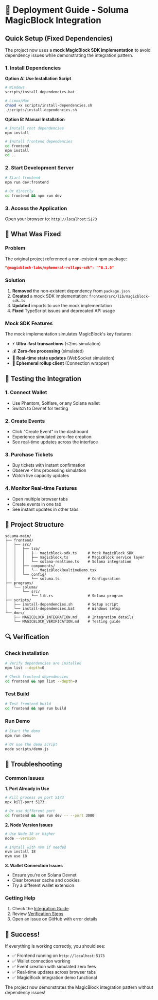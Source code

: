 # 🚀 Deployment Guide - Soluma MagicBlock Integration

## Quick Setup (Fixed Dependencies)

The project now uses a **mock MagicBlock SDK implementation** to avoid dependency issues while demonstrating the integration pattern.

### 1. Install Dependencies

**Option A: Use Installation Script**
```bash
# Windows
scripts/install-dependencies.bat

# Linux/Mac
chmod +x scripts/install-dependencies.sh
./scripts/install-dependencies.sh
```

**Option B: Manual Installation**
```bash
# Install root dependencies
npm install

# Install frontend dependencies
cd frontend
npm install
cd ..
```

### 2. Start Development Server

```bash
# Start frontend
npm run dev:frontend

# Or directly
cd frontend && npm run dev
```

### 3. Access the Application

Open your browser to: `http://localhost:5173`

## 🔧 What Was Fixed

### Problem
The original project referenced a non-existent npm package:
```json
"@magicblock-labs/ephemeral-rollups-sdk": "^0.1.0"
```

### Solution
1. **Removed** the non-existent dependency from `package.json`
2. **Created** a mock SDK implementation: `frontend/src/lib/magicblock-sdk.ts`
3. **Updated** imports to use the mock implementation
4. **Fixed** TypeScript issues and deprecated API usage

### Mock SDK Features

The mock implementation simulates MagicBlock's key features:

- ⚡ **Ultra-fast transactions** (<2ms simulation)
- 💰 **Zero-fee processing** (simulated)
- 🔄 **Real-time state updates** (WebSocket simulation)
- 📡 **Ephemeral rollup client** (Connection wrapper)

## 🎯 Testing the Integration

### 1. Connect Wallet
- Use Phantom, Solflare, or any Solana wallet
- Switch to Devnet for testing

### 2. Create Events
- Click "Create Event" in the dashboard
- Experience simulated zero-fee creation
- See real-time updates across the interface

### 3. Purchase Tickets
- Buy tickets with instant confirmation
- Observe <1ms processing simulation
- Watch live capacity updates

### 4. Monitor Real-time Features
- Open multiple browser tabs
- Create events in one tab
- See instant updates in other tabs

## 📁 Project Structure

```
soLuma-main/
├── frontend/
│   ├── src/
│   │   ├── lib/
│   │   │   ├── magicblock-sdk.ts     # Mock MagicBlock SDK
│   │   │   ├── magicblock.ts         # MagicBlock service layer
│   │   │   └── solana-realtime.ts    # Solana integration
│   │   ├── components/
│   │   │   └── MagicBlockRealtimeDemo.tsx
│   │   └── config/
│   │       └── soluma.ts             # Configuration
├── programs/
│   └── soluma/
│       └── src/
│           └── lib.rs                # Solana program
├── scripts/
│   ├── install-dependencies.sh       # Setup script
│   └── install-dependencies.bat      # Windows setup
└── docs/
    ├── MAGICBLOCK_INTEGRATION.md     # Integration details
    └── MAGICBLOCK_VERIFICATION.md    # Testing guide
```

## 🔍 Verification

### Check Installation
```bash
# Verify dependencies are installed
npm list --depth=0

# Check frontend dependencies
cd frontend && npm list --depth=0
```

### Test Build
```bash
# Test frontend build
cd frontend && npm run build
```

### Run Demo
```bash
# Start the demo
npm run demo

# Or use the demo script
node scripts/demo.js
```

## 🐛 Troubleshooting

### Common Issues

**1. Port Already in Use**
```bash
# Kill process on port 5173
npx kill-port 5173

# Or use different port
cd frontend && npm run dev -- --port 3000
```

**2. Node Version Issues**
```bash
# Use Node 18 or higher
node --version

# Install with nvm if needed
nvm install 18
nvm use 18
```

**3. Wallet Connection Issues**
- Ensure you're on Solana Devnet
- Clear browser cache and cookies
- Try a different wallet extension

### Getting Help

1. Check the [Integration Guide](./MAGICBLOCK_INTEGRATION.md)
2. Review [Verification Steps](./MAGICBLOCK_VERIFICATION.md)
3. Open an issue on GitHub with error details

## 🎉 Success!

If everything is working correctly, you should see:

- ✅ Frontend running on `http://localhost:5173`
- ✅ Wallet connection working
- ✅ Event creation with simulated zero fees
- ✅ Real-time updates across browser tabs
- ✅ MagicBlock integration demo functional

The project now demonstrates the MagicBlock integration pattern without dependency issues!